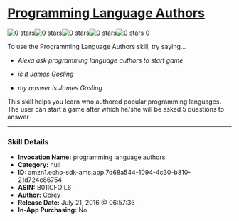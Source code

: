 # [Programming Language Authors](http://alexa.amazon.com/#skills/amzn1.echo-sdk-ams.app.7d68a544-1094-4c30-b810-21d724c86754)
![0 stars](../../images/ic_star_border_black_18dp_1x.png)![0 stars](../../images/ic_star_border_black_18dp_1x.png)![0 stars](../../images/ic_star_border_black_18dp_1x.png)![0 stars](../../images/ic_star_border_black_18dp_1x.png)![0 stars](../../images/ic_star_border_black_18dp_1x.png) 0

To use the Programming Language Authors skill, try saying...

* *Alexa ask programming language authors to start game*

* *is it James Gosling*

* *my answer is James Gosling*

This skill helps you learn who authored popular programming languages.  The user can start a game after which he/she will be asked 5 questions to answer

***

### Skill Details

* **Invocation Name:** programming language authors
* **Category:** null
* **ID:** amzn1.echo-sdk-ams.app.7d68a544-1094-4c30-b810-21d724c86754
* **ASIN:** B01ICFOIL6
* **Author:** Corey
* **Release Date:** July 21, 2016 @ 06:57:36
* **In-App Purchasing:** No
